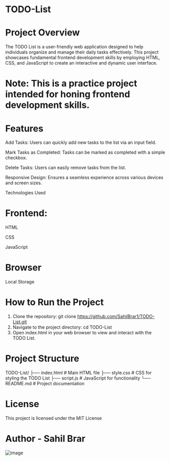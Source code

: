 # TODO-List
# Project Overview
The TODO List is a user-friendly web application designed to help individuals organize and manage their daily tasks effectively. This project showcases fundamental frontend development skills by employing HTML, CSS, and JavaScript to create an interactive and dynamic user interface.

# Note: This is a practice project intended for honing frontend development skills.

# Features
Add Tasks: Users can quickly add new tasks to the list via an input field.

Mark Tasks as Completed: Tasks can be marked as completed with a simple checkbox.

Delete Tasks: Users can easily remove tasks from the list.

Responsive Design: Ensures a seamless experience across various devices and screen sizes.

Technologies Used

# Frontend:

HTML

CSS

JavaScript
# Browser
Local Storage

# How to Run the Project
1. Clone the repository:
    git clone https://github.com/SahilBrar1/TODO-List.git
2. Navigate to the project directory:
    cd TODO-List
3. Open index.html in your web browser to view and interact with the TODO List.

# Project Structure
TODO-List/
├── index.html        # Main HTML file
├── style.css         # CSS for styling the TODO List
├── script.js         # JavaScript for functionality
└── README.md         # Project documentation

# License
This project is licensed under the MIT License

# Author - Sahil Brar

![image](https://github.com/user-attachments/assets/70d235e9-0b9e-49de-ac70-ef1f26dd865c)
